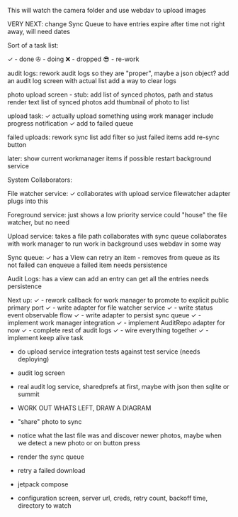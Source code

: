 This will watch the camera folder and use webdav to upload images

VERY NEXT: change Sync Queue to have entries expire after time not right away, will need dates

Sort of a task list:

✓ - done
✇ - doing
❌ - dropped
😎 - re-work

audit logs: 
 rework audit logs so they are "proper", maybe a json object?
 add an audit log screen with actual list
 add a way to clear logs

photo upload screen - stub:
 add list of synced photos, path and status
 render text list of synced photos
 add thumbnail of photo to list

upload task:
✓ actually upload something using work manager
 include progress notification
✓ add to failed queue

failed uploads:
 rework sync list add filter so just failed items
 add re-sync button

later:
 show current workmanager items if possible
 restart background service





System Collaborators:

File watcher service: ✓
 collaborates with upload service
 filewatcher adapter plugs into this 
 

Foreground service:
 just shows a low priority service
 could "house" the file watcher, but no need

Upload service:
 takes a file path
 collaborates with sync queue
 collaborates with work manager to run work in background
 uses webdav in some way

Sync queue: ✓
 has a View
 can retry an item - removes from queue as its not failed
 can enqueue a failed item
 needs persistence

Audit Logs:
 has a view
 can add an entry
 can get all the entries
 needs persistence




Next up:
✓ - rework callback for work manager to promote to explicit public primary port
✓ - write adapter for file watcher service
✓ - write status event observable flow
✓ - write adapter to persist sync queue
✓ - implement work manager integration
✓ - implement AuditRepo adapter for now
✓ - complete rest of audit logs
✓ - wire everything together
✓ - implement keep alive task
 - do upload service integration tests against test service (needs deploying)
 - audit log screen
 - real audit log service, sharedprefs at first, maybe with json then sqlite or summit

 - WORK OUT WHATS LEFT, DRAW A DIAGRAM

 - "share" photo to sync
 - notice what the last file was and discover newer photos, maybe when we detect a new photo or on button press
 - render the sync queue
 - retry a failed download
 - jetpack compose
 - configuration screen, server url, creds, retry count, backoff time, directory to watch
